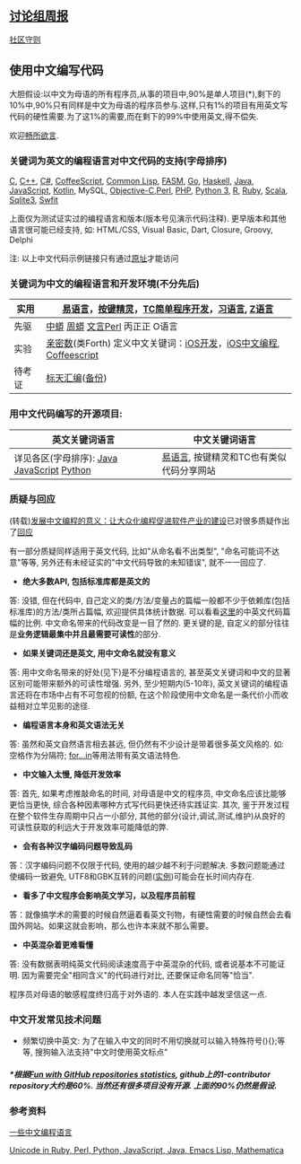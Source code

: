 ## [讨论组周报](https://program-in-chinese.github.io/overview/)
[社区守则](CODE_OF_CONDUCT.md)

## 使用中文编写代码

大胆假设:以中文为母语的所有程序员,从事的项目中,90%是单人项目(*),剩下的10%中,90%只有同样是中文为母语的程序员参与.这样,只有1%的项目有用英文写代码的硬性需要.为了这1%的需要,而在剩下的99%中使用英文,得不偿失.

欢迎[畅所欲言](https://github.com/program-in-chinese/overview/issues).

### 关键词为英文的编程语言对中文代码的支持(字母排序)

[C](%E7%A4%BA%E4%BE%8B%E4%BB%A3%E7%A0%81/%E4%BD%A0%E5%A5%BD.c), [C++](%E7%A4%BA%E4%BE%8B%E4%BB%A3%E7%A0%81/%E9%97%AE%E5%A5%BD.cpp), [C#](%E7%A4%BA%E4%BE%8B%E4%BB%A3%E7%A0%81/%E5%A4%A7%E5%AE%B6%E5%A5%BD.cs), [CoffeeScript](%E7%A4%BA%E4%BE%8B%E4%BB%A3%E7%A0%81/%E6%96%90%E6%B3%A2%E9%82%A3%E5%A5%91.coffee), [Common Lisp](%E7%A4%BA%E4%BE%8B%E4%BB%A3%E7%A0%81/%E6%96%90%E6%B3%A2%E9%82%A3%E5%A5%91.lisp), [FASM](%E7%A4%BA%E4%BE%8B%E4%BB%A3%E7%A0%81/%E4%BD%A0%E5%A5%BD.asm), [Go](%E7%A4%BA%E4%BE%8B%E4%BB%A3%E7%A0%81/%E6%96%90%E6%B3%A2%E9%82%A3%E5%A5%91.go), [Haskell](%E7%A4%BA%E4%BE%8B%E4%BB%A3%E7%A0%81/Haskell%E7%A4%BA%E4%BE%8B.hs), [Java](%E7%A4%BA%E4%BE%8B%E4%BB%A3%E7%A0%81/%E5%A4%A7%E5%AE%B6%E5%A5%BD.java), [JavaScript](%E7%A4%BA%E4%BE%8B%E4%BB%A3%E7%A0%81/%E6%96%90%E6%B3%A2%E9%82%A3%E5%A5%91.js), [Kotlin](%E7%A4%BA%E4%BE%8B%E4%BB%A3%E7%A0%81/%E4%BD%A0%E5%A5%BD.kt), MySQL, [Objective-C](示例代码/你好.m),[Perl](%E7%A4%BA%E4%BE%8B%E4%BB%A3%E7%A0%81/%E6%96%90%E6%B3%A2%E9%82%A3%E5%A5%91.pl), [PHP](%E7%A4%BA%E4%BE%8B%E4%BB%A3%E7%A0%81/%E6%96%90%E6%B3%A2%E9%82%A3%E5%A5%91.php), [Python 3](%E7%A4%BA%E4%BE%8B%E4%BB%A3%E7%A0%81/%E6%96%90%E6%B3%A2%E9%82%A3%E5%A5%91.py), [R](https://github.com/dushoff/Generation_distributions/blob/master/chinese.R), [Ruby](%E7%A4%BA%E4%BE%8B%E4%BB%A3%E7%A0%81/%E6%96%90%E6%B3%A2%E9%82%A3%E5%A5%91.rb), [Scala](%E7%A4%BA%E4%BE%8B%E4%BB%A3%E7%A0%81/%E6%96%90%E6%B3%A2%E9%82%A3%E5%A5%91.scala), [Sqlite3](%E7%A4%BA%E4%BE%8B%E4%BB%A3%E7%A0%81/sqlite%E8%84%9A%E6%9C%AC), [Swfit](%E7%A4%BA%E4%BE%8B%E4%BB%A3%E7%A0%81/%E5%8F%98%E9%87%8F.swift)

上面仅为测试证实过的编程语言和版本(版本号见演示代码注释). 更早版本和其他语言很可能已经支持, 如: HTML/CSS, Visual Basic, Dart, Closure, Groovy, Delphi

注: 以上中文代码示例链接只有通过[原址](https://github.com/program-in-chinese/overview)才能访问

### 关键词为中文的编程语言和开发环境(不分先后)

| 实用 | [易语言](http://www.dywt.com.cn/)，[按键精灵](http://www.anjian.com/)，[TC简单程序开发](http://www1.tyuyan.net/)，[习语言](http://blog.163.com/xiyuyan@yeah/), [Z语言](http://www.zyuyan.org/) |
| ------------- | ------------- |
| 先驱 | [中蟒](http://www.chinesepython.org/) [周蟒](https://code.google.com/archive/p/zhpy/) [文言Perl](https://github.com/audreyt/lingua-sinica-perlyuyan) 丙正正 O语言 |
| 实验 | [亲密数](http://www.qinmishu.org/article/rmd/mylangwhirlwindintro.html)(类Forth) 定义中文关键词：[iOS开发](https://github.com/uxyheaven/yi-ios)，[iOS中文编程](https://github.com/xueyongwei/ePlus), [Coffeescript](https://github.com/nobodxbodon/coffeescript) |
| 待考证 | [标天汇编](http://www.onlinedown.net/soft/50298.htm)([备份](http://www.jgegd.com/biaotian/btasm/btasm.zip)) |

### 用中文代码编写的开源项目:

| 英文关键词语言 | 中文关键词语言 | 
| ------------- | ------------- |
| 详见各区(字母排序): [Java](../../../Java) [JavaScript](../../../JavaScript) [Python](../../../Python)  | [易语言](http://www.5a5x.com/wode_source/etrade/), 按键精灵和TC也有类似代码分享网站 |

### 质疑与回应
(转载)[发展中文编程的意义：让大众化编程促进软件产业的建设](http://www.hystudio.net/726.html)已对很多质疑作出了[回应](http://www.hystudio.net/726.html#jieda)

有一部分质疑同样适用于英文代码, 比如"从命名看不出类型", "命名可能词不达意"等等, 另外还有未经证实的"中文代码导致的未知错误", 就不一一回应了.

- **绝大多数API, 包括标准库都是英文的**

答: 没错, 但在代码中, 自己定义的类/方法/变量占的篇幅一般都不少于依赖库(包括标准库)的方法/类所占篇幅, 欢迎提供具体统计数据. 可以看看[这里](https://git.oschina.net/zhishi/assembler-in-chinese-v0/blob/master/src/cn/org/assembler/%E6%B1%87%E7%BC%96%E5%99%A8%E7%B1%BB.java)的中英文代码篇幅的比例. 中文命名带来的代码改变是一目了然的. 更关键的是, 自定义的部分往往是**业务逻辑最集中并且最需要可读性**的部分.

- **如果关键词还是英文, 用中文命名就没有意义**

答: 用中文命名带来的好处(见下)是不分编程语言的, 甚至英文关键词和中文的显著区别可能带来额外的可读性增强. 另外, 至少短期内(5-10年), 英文关键词的编程语言还将在市场中占有不可忽视的份额, 在这个阶段使用中文命名是一条代价小而收益相对立竿见影的途径.

- **编程语言本身和英文语法无关**

答: 虽然和英文自然语言相去甚远, 但仍然有不少设计是带着很多英文风格的. 如: 空格作为分隔符; [for...in](https://github.com/program-in-chinese/overview/issues/40#issuecomment-337780621)等用法带有英文语法特色.

- **中文输入太慢, 降低开发效率**

答: 首先, 如果考虑推敲命名的时间, 对母语是中文的程序员, 中文命名应该比能够更恰当更快, 综合各种因素哪种方式写代码更快还待实践证实. 其次, 鉴于开发过程在整个软件生存周期中只占一小部分, 其他的部分(设计,调试,测试,维护)从良好的可读性获取的利远大于开发效率可能降低的弊.

- **会有各种汉字编码问题导致乱码**

答：汉字编码问题不仅限于代码, 使用的越少越不利于问题解决. 多数问题能通过使编码一致避免, UTF8和GBK互转的问题([实例](https://github.com/program-in-chinese/overview/issues/26))可能会在长时间内存在.

- **看多了中文程序会影响英文学习，以及程序员前程**

答：就像搞学术的需要的时候自然逼着看英文刊物，有硬性需要的时候自然会去看国外网站。如果这就会影响，那么也许本来就不那么需要。

- **中英混杂着更难看懂**

答: 没有数据表明纯英文代码阅读速度高于中英混杂的代码, 或者说基本不可能证明. 因为需要完全"相同含义"的代码进行对比, 还要保证命名同等"恰当". 

程序员对母语的敏感程度终归高于对外语的. 本人在实践中越发坚信这一点.

### 中文开发常见技术问题
- 频繁切换中英文: 为了在输入中文的同时不用切换就可以输入特殊符号(){};等等, 搜狗输入法支持"中文时使用英文标点"

##### *根据[Fun with GitHub repositories statistics](https://blog.sourced.tech/post/github_stats/), github上的1-contributor repository大约是60%. 当然还有很多项目没有开源. 上面的90%仍然是假设.

### 参考资料
[一些中文编程语言](http://www.raychase.net/758)

[Unicode in Ruby, Perl, Python, JavaScript, Java, Emacs Lisp, Mathematica](http://xahlee.info/comp/unicode_support_ruby_python_elisp.html)
